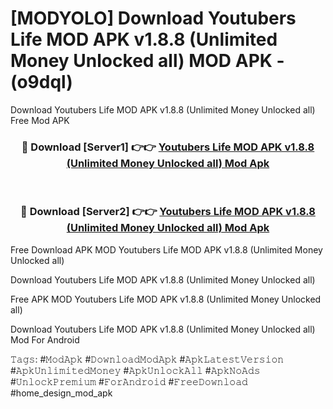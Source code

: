 # [MODYOLO] Download Youtubers Life MOD APK v1.8.8 (Unlimited Money Unlocked all) MOD APK - (o9dql)
Download Youtubers Life MOD APK v1.8.8 (Unlimited Money Unlocked all) Free Mod APK

<div align="center">
<h3>🔴 Download [Server1] 👉👉 <a href="https://apk-comot.site?title=Youtubers_Life_MOD_APK_v1.8.8_(Unlimited_Money_Unlocked_all)">Youtubers Life MOD APK v1.8.8 (Unlimited Money Unlocked all) Mod Apk</a></h3><br>

<h3>🔴 Download [Server2] 👉👉 <a href="https://apk-comot.site?title=Youtubers_Life_MOD_APK_v1.8.8_(Unlimited_Money_Unlocked_all)">Youtubers Life MOD APK v1.8.8 (Unlimited Money Unlocked all) Mod Apk</a></h3>
</div>


Free Download APK MOD Youtubers Life MOD APK v1.8.8 (Unlimited Money Unlocked all)

Download Youtubers Life MOD APK v1.8.8 (Unlimited Money Unlocked all) 

Free APK MOD Youtubers Life MOD APK v1.8.8 (Unlimited Money Unlocked all) 

Download Youtubers Life MOD APK v1.8.8 (Unlimited Money Unlocked all) Mod For Android

𝚃𝚊𝚐𝚜: #𝙼𝚘𝚍𝙰𝚙𝚔 #𝙳𝚘𝚠𝚗𝚕𝚘𝚊𝚍𝙼𝚘𝚍𝙰𝚙𝚔 #𝙰𝚙𝚔𝙻𝚊𝚝𝚎𝚜𝚝𝚅𝚎𝚛𝚜𝚒𝚘𝚗 #𝙰𝚙𝚔𝚄𝚗𝚕𝚒𝚖𝚒𝚝𝚎𝚍𝙼𝚘𝚗𝚎𝚢 #𝙰𝚙𝚔𝚄𝚗𝚕𝚘𝚌𝚔𝙰𝚕𝚕 #𝙰𝚙𝚔𝙽𝚘𝙰𝚍𝚜 #𝚄𝚗𝚕𝚘𝚌𝚔𝙿𝚛𝚎𝚖𝚒𝚞𝚖 #𝙵𝚘𝚛𝙰𝚗𝚍𝚛𝚘𝚒𝚍 #𝙵𝚛𝚎𝚎𝙳𝚘𝚠𝚗𝚕𝚘𝚊𝚍 #home_design_mod_apk